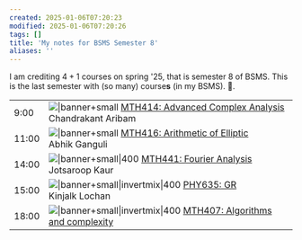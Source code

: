 ```yaml
---
created: 2025-01-06T07:20:23
modified: 2025-01-06T07:20:26
tags: []
title: 'My notes for BSMS Semester 8'
aliases: '' 
---
```



I am crediting $4+1$ courses on spring '25, that is semester 8 of BSMS. This is the last semester with (so many) course**s** (in my BSMS). 🥹.

|       |                                                                                                                                                                                                                                                                                                      |
| ----- | ---------------------------------------------------------------------------------------------------------------------------------------------------------------------------------------------------------------------------------------------------------------------------------------------------- |
| 9:00  | ![\|banner+small](https://peterbiber.github.io/viscomplexr/articles/viscomplexr-vignette_for_website_files/figure-html/figure_3-1.png)  [MTH414: Advanced Complex Analysis](https://drive.google.com/open?id=102Zyk2QTI5vOmtA6j0vrnuUmK_JaItB1&usp=drive_fs) <br>Chandrakant Aribam                  |
| 11:00 | ![\|banner+small](https://upload.wikimedia.org/wikipedia/commons/thumb/d/d5/Lattice_torsion_points.svg/1280px-Lattice_torsion_points.svg.png) [MTH416: Arithmetic of Elliptic](https://drive.google.com/open?id=104zalLaQSoa7IL7svSCacX2OTNX0J9tT&usp=drive_fs)<br>Abhik Ganguli                     |
| 14:00 | ![\|banner+small\|400](https://i.imgur.com/pvODHuw.png) [MTH441: Fourier Analysis](https://drive.google.com/open?id=10951Da7aVR9eNKoP8WHBXAQdTRBgQqOr&usp=drive_fs)<br>Jotsaroop Kaur                                                                                                                |
| 15:00 | ![\|banner+small\|invertmix\|400](https://tikz.net/wp-content/uploads/2021/10/relativity_penrose_diagram-007.png) [PHY635: GR](https://drive.google.com/open?id=106krAwwmzmM3SWHoD_BFEMrDRI6UoFo5&usp=drive_fs)<br> Kinjalk Lochan                                                                   |
| 18:00 | ![\|banner+small\|invertmix\|400](https://upload.wikimedia.org/wikipedia/commons/thumb/9/9e/Randomised_Complexity_Classes_2.svg/1920px-Randomised_Complexity_Classes_2.svg.png) [MTH407: Algorithms and complexity](https://drive.google.com/open?id=10SSxSilVz2WtJWr68rGVnBcjel6vQYC5&usp=drive_fs) |
